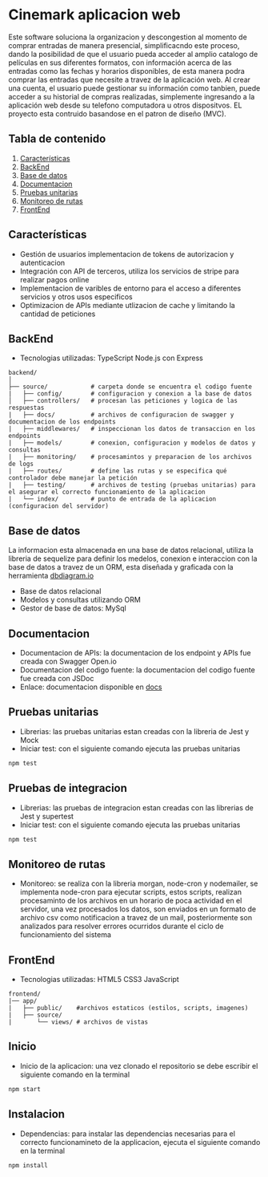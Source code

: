# Cinemark aplicacion web
Este software soluciona la organizacion y descongestion al momento de comprar entradas de manera presencial, simplificacndo este proceso, dando la posibilidad de que el usuario pueda acceder al amplio catalogo de películas en sus diferentes formatos, con información acerca de las entradas como las fechas y horarios disponibles, de esta manera podra comprar las entradas que necesite a travez de la aplicación web. Al crear una cuenta, el usuario puede gestionar su información como tanbien, puede acceder a su historial de compras realizadas, simplemente ingresando a la aplicación web  desde su telefono computadora u otros dispositvos.
EL proyecto esta contruido basandose en el patron de diseño (MVC).
## Tabla de contenido
1. [Características](#características)
3. [BackEnd](#backEnd)
4. [Base de datos](#base-de-datos)
5. [Documentacion](#documentacion)
6. [Pruebas unitarias](#pruebas-unitarias)
7. [Monitoreo de rutas](#monitoreo-de-rutas)
2. [FrontEnd](#frontend)
## Características
- Gestión de usuarios implementacion de tokens de autorizacion y autenticacion
- Integración con API de terceros, utiliza los servicios de stripe para realizar pagos online
- Implementacion de varibles de entorno para el acceso a diferentes servicios y otros usos especificos
- Optimizacion de APIs mediante utlizacion de cache y limitando la cantidad de peticiones
## BackEnd
- Tecnologias utilizadas: TypeScript Node.js con Express
```
backend/
│
├── source/            # carpeta donde se encuentra el codigo fuente
|   ├── config/        # configuracion y conexion a la base de datos
│   ├── controllers/   # procesan las peticiones y logica de las respuestas
|   ├── docs/          # archivos de configuracion de swagger y documentacion de los endpoints
|   ├── middlewares/   # inspeccionan los datos de transaccion en los endpoints
|   ├── models/        # conexion, configuracion y modelos de datos y consultas
|   ├── monitoring/    # procesamintos y preparacion de los archivos de logs
|   ├── routes/        # define las rutas y se especifica qué controlador debe manejar la petición
|   ├── testing/       # archivos de testing (pruebas unitarias) para el asegurar el correcto funcionamiento de la aplicacion
|   └── index/         # punto de entrada de la aplicacion (configuracion del servidor)
```
## Base de datos
La informacion esta almacenada en una base de datos relacional, utiliza la libreria de sequelize para definir los medelos, conexion e interaccion con la base de datos a travez de un ORM, esta diseñada y graficada con la herramienta [dbdiagram.io](https://dbdiagram.io/)
- Base de datos relacional
- Modelos y consultas utilizando ORM
- Gestor de base de datos: MySql
## Documentacion
- Documentacion de APIs: la documentacion de los endpoint y APIs fue creada con Swagger Open.io
- Documentacion del codigo fuente: la documentacion del codigo fuente fue creada con JSDoc
- Enlace: documentacion disponible en [docs](http://localhost:3001/cinemark/documentation)
## Pruebas unitarias
- Librerias: las pruebas unitarias estan creadas con la libreria de Jest y Mock
- Iniciar test: con el siguiente comando ejecuta las pruebas unitarias
```bash
npm test
```
## Pruebas de integracion
- Librerias: las pruebas de integracion estan creadas con las librerias de Jest y supertest
- Iniciar test: con el siguiente comando ejecuta las pruebas unitarias
```bash
npm test
```
## Monitoreo de rutas
- Monitoreo: se realiza con la libreria morgan, node-cron y nodemailer, se implementa node-cron para ejecutar scripts, estos scripts, realizan procesaminto de los archivos en un horario de poca actividad en el servidor, una vez procesados los datos, son enviados en un formato de archivo csv como notificacion a travez de un mail, posteriormente son analizados para resolver errores ocurridos durante el ciclo de funcionamiento del sistema
## FrontEnd
- Tecnologias utilizadas: HTML5 CSS3 JavaScript
```
frontend/
|── app/
|   ├── public/    #archivos estaticos (estilos, scripts, imagenes)
|   ├── source/
|       └── views/ # archivos de vistas
```
## Inicio
- Inicio de la aplicacion: una vez clonado el repositorio se debe escribir el siguiente comando en la terminal
```bash
npm start
```
## Instalacion
- Dependencias: para instalar las dependencias necesarias para el correcto funcionamineto de la applicacion, ejecuta el siguiente comando en la terminal
```bash
npm install
```
